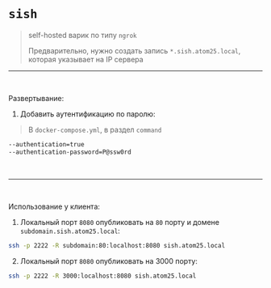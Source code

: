 # `sish`

> self-hosted варик по типу `ngrok`
> 
> Предварительно, нужно создать запись `*.sish.atom25.local`, которая указывает на IP сервера

---

<br>

Развертывание:
1. Добавить аутентификацию по паролю:
> В `docker-compose.yml`, в раздел `command`
```bash
--authentication=true
--authentication-password=P@ssw0rd
```

<br>

---

<br>

Использование у клиента:
1. Локальный порт `8080` опубликовать на `80` порту и домене `subdomain.sish.atom25.local`:
```bash
ssh -p 2222 -R subdomain:80:localhost:8080 sish.atom25.local
```

2. Локальный порт `8080` опубликовать на 3000 порту:
```bash
ssh -p 2222 -R 3000:localhost:8080 sish.atom25.local
```